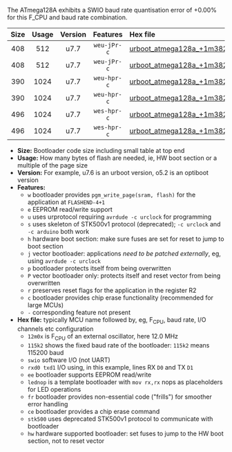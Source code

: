 The ATmega128A exhibits a SWIO baud rate quantisation error of +0.00% for this F_CPU and baud rate combination.

|Size|Usage|Version|Features|Hex file|
|:-:|:-:|:-:|:-:|:--|
|408|512|u7.7|`weu-jPr-c`|[urboot_atmega128a_+1m3824x_++38k4_swio_rxd2_txd3_ee_lednop_fr_ce.hex](https://raw.githubusercontent.com/stefanrueger/urboot.hex/main/mcus/atmega128a/external_oscillator/fcpu_+1m3824x/br_++38k4/urboot_atmega128a_+1m3824x_++38k4_swio_rxd2_txd3_ee_lednop_fr_ce.hex)|
|408|512|u7.7|`weu-jPr-c`|[urboot_atmega128a_+1m3824x_++38k4_swio_rxe0_txe1_ee_lednop_fr_ce.hex](https://raw.githubusercontent.com/stefanrueger/urboot.hex/main/mcus/atmega128a/external_oscillator/fcpu_+1m3824x/br_++38k4/urboot_atmega128a_+1m3824x_++38k4_swio_rxe0_txe1_ee_lednop_fr_ce.hex)|
|390|1024|u7.7|`weu-hpr-c`|[urboot_atmega128a_+1m3824x_++38k4_swio_rxd2_txd3_ee_lednop_fr_ce_hw.hex](https://raw.githubusercontent.com/stefanrueger/urboot.hex/main/mcus/atmega128a/external_oscillator/fcpu_+1m3824x/br_++38k4/urboot_atmega128a_+1m3824x_++38k4_swio_rxd2_txd3_ee_lednop_fr_ce_hw.hex)|
|390|1024|u7.7|`weu-hpr-c`|[urboot_atmega128a_+1m3824x_++38k4_swio_rxe0_txe1_ee_lednop_fr_ce_hw.hex](https://raw.githubusercontent.com/stefanrueger/urboot.hex/main/mcus/atmega128a/external_oscillator/fcpu_+1m3824x/br_++38k4/urboot_atmega128a_+1m3824x_++38k4_swio_rxe0_txe1_ee_lednop_fr_ce_hw.hex)|
|496|1024|u7.7|`wes-hpr-c`|[urboot_atmega128a_+1m3824x_++38k4_swio_rxd2_txd3_ee_lednop_fr_ce_stk500_hw.hex](https://raw.githubusercontent.com/stefanrueger/urboot.hex/main/mcus/atmega128a/external_oscillator/fcpu_+1m3824x/br_++38k4/urboot_atmega128a_+1m3824x_++38k4_swio_rxd2_txd3_ee_lednop_fr_ce_stk500_hw.hex)|
|496|1024|u7.7|`wes-hpr-c`|[urboot_atmega128a_+1m3824x_++38k4_swio_rxe0_txe1_ee_lednop_fr_ce_stk500_hw.hex](https://raw.githubusercontent.com/stefanrueger/urboot.hex/main/mcus/atmega128a/external_oscillator/fcpu_+1m3824x/br_++38k4/urboot_atmega128a_+1m3824x_++38k4_swio_rxe0_txe1_ee_lednop_fr_ce_stk500_hw.hex)|

- **Size:** Bootloader code size including small table at top end
- **Usage:** How many bytes of flash are needed, ie, HW boot section or a multiple of the page size
- **Version:** For example, u7.6 is an urboot version, o5.2 is an optiboot version
- **Features:**
  + `w` bootloader provides `pgm_write_page(sram, flash)` for the application at `FLASHEND-4+1`
  + `e` EEPROM read/write support
  + `u` uses urprotocol requiring `avrdude -c urclock` for programming
  + `s` uses skeleton of STK500v1 protocol (deprecated); `-c urclock` and `-c arduino` both work
  + `h` hardware boot section: make sure fuses are set for reset to jump to boot section
  + `j` vector bootloader: applications *need to be patched externally*, eg, using `avrdude -c urclock`
  + `p` bootloader protects itself from being overwritten
  + `P` vector bootloader only: protects itself and reset vector from being overwritten
  + `r` preserves reset flags for the application in the register R2
  + `c` bootloader provides chip erase functionality (recommended for large MCUs)
  + `-` corresponding feature not present
- **Hex file:** typically MCU name followed by, eg, F<sub>CPU</sub>, baud rate, I/O channels etc configuration
  + `12m0x` is F<sub>CPU</sub> of an external oscillator, here 12.0 MHz
  + `115k2` shows the fixed baud rate of the bootloader: `115k2` means 115200 baud
  + `swio` software I/O (not UART)
  + `rxd0 txd1` I/O using, in this example, lines RX `D0` and TX `D1`
  + `ee` bootloader supports EEPROM read/write
  + `lednop` is a template bootloader with `mov rx,rx` nops as placeholders for LED operations
  + `fr` bootloader provides non-essential code ("frills") for smoother error handling
  + `ce` bootloader provides a chip erase command
  + `stk500` uses deprecated STK500v1 protocol to communicate with bootloader
  + `hw` hardware supported bootloader: set fuses to jump to the HW boot section, not to reset vector
